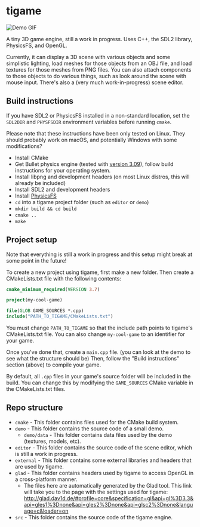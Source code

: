 # tigame
![Demo GIF](./demo.gif)

A tiny 3D game engine, still a work in progress. Uses C++, the SDL2 library, PhysicsFS, and OpenGL.

Currently, it can display a 3D scene with various objects and some simplistic lighting, load meshes for those objects from an OBJ file, and load textures for those meshes from PNG files. You can also attach components to those objects to do various things, such as look around the scene with mouse input. There's also a (very much work-in-progress) scene editor.

## Build instructions
If you have SDL2 or PhysicsFS installed in a non-standard location, set the `SDL2DIR` and `PHYSFSDIR` environment variables before running `cmake`.

Please note that these instructions have been only tested on Linux. They should probably work on macOS, and potentially Windows with some modifications?

* Install CMake
* Get Bullet physics engine (tested with [version 3.09](https://github.com/bulletphysics/bullet3/releases/tag/3.09)), follow build instructions for your operating system.
* Install libpng and development headers (on most Linux distros, this will already be included)
* Install SDL2 and development headers
* Install [PhysicsFS](https://www.icculus.org/physfs/)
* `cd` into a tigame project folder (such as `editor` or `demo`)
* `mkdir build && cd build`
* `cmake ..`
* `make`

## Project setup
Note that everything is still a work in progress and this setup might break at some point in the future!

To create a new project using tigame, first make a new folder. Then create a CMakeLists.txt file with the following contents:

```cmake
cmake_minimum_required(VERSION 3.7)

project(my-cool-game)

file(GLOB GAME_SOURCES *.cpp)
include("PATH_TO_TIGAME/CMakeLists.txt")
```

You must change `PATH_TO_TIGAME` so that the include path points to tigame's CMakeLists.txt file. You can also change `my-cool-game` to an identifier for your game.

Once you've done that, create a `main.cpp` file. (you can look at the demo to see what the structure should be) Then, follow the "Build instructions" section (above) to compile your game.

By default, all `.cpp` files in your game's source folder will be included in the build. You can change this by modifying the `GAME_SOURCES` CMake variable in the CMakeLists.txt files.

## Repo structure
* `cmake` - This folder contains files used for the CMake build system.
* `demo` - This folder contains the source code of a small demo.
	* `demo/data` - This folder contains data files used by the demo (textures, models, etc).
* `editor` - This folder contains the source code of the scene editor, which is still a work in progress.
* `external` - This folder contains some external libraries and headers that are used by tigame.
* `glad` - This folder contains headers used by tigame to access OpenGL in a cross-platform manner.
	* The files here are automatically generated by the Glad tool. This link will take you to the page with the settings used for tigame: http://glad.dav1d.de/#profile=core&specification=gl&api=gl%3D3.3&api=gles1%3Dnone&api=gles2%3Dnone&api=glsc2%3Dnone&language=c&loader=on
* `src` - This folder contains the source code of the tigame engine.